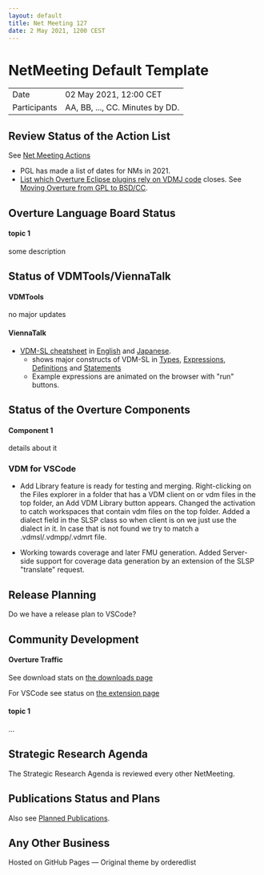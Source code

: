 ```yaml
---
layout: default
title: Net Meeting 127
date: 2 May 2021, 1200 CEST
---
```


<script src="https://code.jquery.com/jquery-1.11.1.min.js">
</script>
<script src="/javascripts/edit.js"></script>
<script>setEditButonNm();</script>

# NetMeeting Default Template

|||
|---|---|
| Date | 02 May 2021, 12:00 CET |
| Participants | AA, BB, ..., CC.  Minutes by DD. |


## Review Status of the Action List

See [Net Meeting Actions](https://github.com/overturetool/overturetool.github.io/issues?q=is%3Aopen+is%3Aissue+label%3A%22action+net-meeting%22)

* PGL has made a list of dates for NMs in 2021.
* [List which Overture Eclipse plugins rely on VDMJ code](https://github.com/overturetool/overturetool.github.io/issues/34) closes. See [Moving Overture from GPL to BSD/CC](https://github.com/overturetool/overture/issues/705).


## Overture Language Board Status

#### topic 1

some description


## Status of VDMTools/ViennaTalk

#### VDMTools

no major updates

#### ViennaTalk

* [VDM-SL cheatsheet](https://viennatalk.org/ViennaDoc/cheatsheet-en/cheatsheet-types.html) in [English](https://viennatalk.org/ViennaDoc/cheatsheet-en/cheatsheet-types.html) and [Japanese](https://viennatalk.org/ViennaDoc/cheatsheet-ja/cheatsheet-types-ja.html).
  - shows major constructs of VDM-SL in [Types](https://viennatalk.org/ViennaDoc/cheatsheet-en/cheatsheet-types.html), [Expressions](https://viennatalk.org/ViennaDoc/cheatsheet-en/cheatsheet-expressions.html), [Definitions](https://viennatalk.org/ViennaDoc/cheatsheet-en/cheatsheet-definitions.html) and [Statements](https://viennatalk.org/ViennaDoc/cheatsheet-en/cheatsheet-statements.html)
  - Example expressions are animated on the browser with "run" buttons.

##  Status of the Overture Components

#### Component 1

details about it


### VDM for VSCode

* Add Library feature is ready for testing and merging. Right-clicking on the Files explorer in a folder that has a VDM client on or vdm files in the top folder, an Add VDM Library button appears. Changed the activation to catch workspaces that contain vdm files on the top folder. Added a dialect field in the SLSP class so when client is on we just use the dialect in it. In case that is not found we try to match a .vdmsl/.vdmpp/.vdmrt file. 

* Working towards coverage and later FMU generation. Added Server-side support for coverage data generation by an extension of the SLSP "translate" request.



##  Release Planning
Do we have a release plan to VSCode?


##  Community Development

#### Overture Traffic

See download stats on [the downloads page](https://www.overturetool.org/download/)

For VSCode see status on [the extension page](https://marketplace.visualstudio.com/items?itemName=jonaskrask.vdm-vscode)

#### topic 1
...


##  Strategic Research Agenda

The Strategic Research Agenda is reviewed every other NetMeeting.


##  Publications Status and Plans

Also see [Planned Publications](https://www.overturetool.org/publications/PlannedPublications.html).


##  Any Other Business

<div id="edit_page_div"></div>

Hosted on GitHub Pages — Original theme by orderedlist
